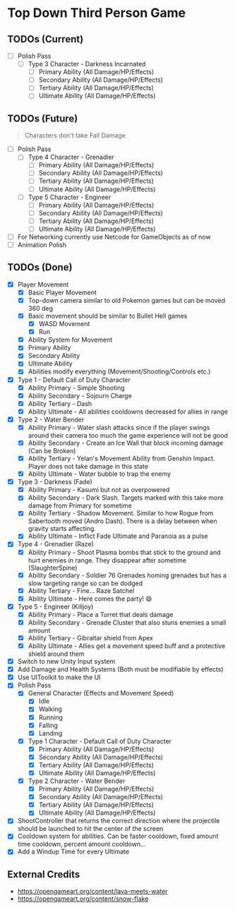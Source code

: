 # Top Down Third Person Game

## TODOs (Current)

- [ ] Polish Pass
    - [ ] Type 3 Character - Darkness Incarnated
        - [ ] Primary Ability (All Damage/HP/Effects)
        - [ ] Secondary Ability (All Damage/HP/Effects)
        - [ ] Tertiary Ability (All Damage/HP/Effects)
        - [ ] Ultimate Ability (All Damage/HP/Effects)

## TODOs (Future)

> Characters don't take Fall Damage

- [ ] Polish Pass
    - [ ] Type 4 Character - Grenadier
        - [ ] Primary Ability (All Damage/HP/Effects)
        - [ ] Secondary Ability (All Damage/HP/Effects)
        - [ ] Tertiary Ability (All Damage/HP/Effects)
        - [ ] Ultimate Ability (All Damage/HP/Effects)
    - [ ] Type 5 Character - Engineer
        - [ ] Primary Ability (All Damage/HP/Effects)
        - [ ] Secondary Ability (All Damage/HP/Effects)
        - [ ] Tertiary Ability (All Damage/HP/Effects)
        - [ ] Ultimate Ability (All Damage/HP/Effects)
- [ ] For Networking currently use Netcode for GameObjects as of now
- [ ] Animation Polish

## TODOs (Done)

- [X] Player Movement
    - [X] Basic Player Movement
    - [X] Top-down camera similar to old Pokemon games but can be moved 360 deg
    - [X] Basic movement should be similar to Bullet Hell games
        - [X] WASD Movement
        - [X] Run
    - [X] Ability System for Movement
    - [X] Primary Ability
    - [X] Secondary Ability
    - [X] Ultimate Ability
    - [X] Abilities modify everything (Movement/Shooting/Controls etc.)
- [X]  Type 1 - Default Call of Duty Character
    - [X]  Ability Primary - Simple Shooting
    - [X]  Ability Secondary - Sojourn Charge
    - [X]  Ability Tertiary - Dash
    - [X]  Ability Ultimate - All abilities cooldowns decreased for allies in range
- [X]  Type 2 - Water Bender
    - [X]  Ability Primary - Water slash attacks since if the player swings around their camera too much the game
      experience will not be good
    - [X]  Ability Secondary - Create an Ice Wall that block incoming damage (Can be Broken)
    - [X]  Ability Tertiary - Yelan's Movement Ability from Genshin Impact. Player does not take damage in this state
    - [X]  Ability Ultimate - Water bubble to trap the enemy
- [X]  Type 3 - Darkness (Fade)
    - [X]  Ability Primary - Kasumi but not as overpowered
    - [X]  Ability Secondary - Dark Slash. Targets marked with this take more damage from Primary for sometime
    - [X]  Ability Tertiary - Shadow Movement. Similar to how Rogue from Sabertooth moved (Andro Dash). There is a delay
      between when gravity starts affecting.
    - [X]  Ability Ultimate - Inflict Fade Ultimate and Paranoia as a pulse
- [X]  Type 4 - Grenadier (Raze)
    - [X]  Ability Primary - Shoot Plasma bombs that stick to the ground and hurt enemies in range. They disappear after
      sometime (SlaughterSpine)
    - [X]  Ability Secondary - Soldier 76 Grenades homing grenades but has a slow targeting range so can be dodged
    - [X]  Ability Tertiary - Fine… Raze Satchel
    - [X]  Ability Ultimate - Here comes the party! :smile:
- [X]  Type 5 - Engineer (Killjoy)
    - [X]  Ability Primary - Place a Turret that deals damage
    - [X]  Ability Secondary - Grenade Cluster that also stuns enemies a small amount
    - [X]  Ability Tertiary - Gibraltar shield from Apex
    - [X]  Ability Ultimate - Allies get a movement speed buff and a protective shield around them
- [X] Switch to new Unity Input system
- [X] Add Damage and Health Systems (Both must be modifiable by effects)
- [X] Use UIToolkit to make the UI
- [X] Polish Pass
    - [X] General Character (Effects and Movement Speed)
        - [X] Idle
        - [X] Walking
        - [X] Running
        - [X] Falling
        - [X] Landing
    - [X] Type 1 Character - Default Call of Duty Character
        - [X] Primary Ability (All Damage/HP/Effects)
        - [X] Secondary Ability (All Damage/HP/Effects)
        - [X] Tertiary Ability (All Damage/HP/Effects)
        - [X] Ultimate Ability (All Damage/HP/Effects)
    - [X] Type 2 Character - Water Bender
        - [X] Primary Ability (All Damage/HP/Effects)
        - [X] Secondary Ability (All Damage/HP/Effects)
        - [X] Tertiary Ability (All Damage/HP/Effects)
        - [X] Ultimate Ability (All Damage/HP/Effects)
- [X] ShootController that returns the correct direction where the projectile should be launched to hit the center of
  the screen
- [X] Cooldown system for abilities. Can be faster cooldown, fixed amount time cooldown, percent amount cooldown...
- [X] Add a Windup Time for every Ultimate

## External Credits

- https://opengameart.org/content/lava-meets-water
- https://opengameart.org/content/snow-flake

